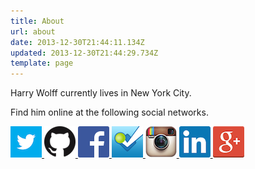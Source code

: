```yaml
---
title: About
url: about
date: 2013-12-30T21:44:11.134Z
updated: 2013-12-30T21:44:29.734Z
template: page
---
```


Harry Wolff currently lives in New York City.

Find him online at the following social networks.

<div class="about-social-networks">
  <div class="external-networks">
    <a href="https://twitter.com/hswolff" title="Twitter">
      <img src="/images/external-networks/twitter.png" alt="Twitter">
    </a>
    <a href="https://github.com/hswolff" title="GitHub">
      <img src="/images/external-networks/github.png" alt="GitHub">
    </a>
    <a href="https://www.facebook.com/harrywolff" title="Facebook">
      <img src="/images/external-networks/facebook.png" alt="Facebook">
    </a>
    <a href="https://foursquare.com/hswolff" title="Foursquare">
      <img src="/images/external-networks/foursquare.png" alt="Foursquare">
    </a>
    <a href="http://instagram.com/hswolff" title="Instagram">
      <img src="/images/external-networks/instagram.png" alt="Instagram">
    </a>
    <a href="http://www.linkedin.com/in/hswolff" title="LinkedIn">
      <img src="/images/external-networks/linkedin.png" alt="LinkedIn">
    </a>
    <a href="https://plus.google.com/+HarryWolff" title="Google+">
      <img src="/images/external-networks/google+.png" alt="Google+">
    </a>
  </div>
</div>
